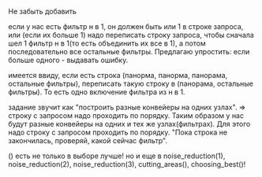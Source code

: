 Не забыть добавить

если у нас есть фильтр н в 1, он должен быть или 1 в строке запроса, или (если их больше 1) надо переписать строку запроса, чтобы сначала шел 1 фильтр н в 1(то есть объединить их все в 1), а потом последовательно все остальные фильтры. Предлагаю упростить: если больше одного - выдавать ошибку.

имеется ввиду, если есть строка (панорма, панорма, панорама, остальные фильтры), переписать такую строку в (панорама, остальные фильтры). То есть одно включение фильтра из н в 1.

задание звучит как "построить разные конвейеры на одних узлах". => строку с запросом надо проходить по порядку. Таким образом у нас будут разные конвейеры на одних и тех же узлах(фильтрах). Для этого надо строку с запросом проходить по порядку. "Пока строка не закончилась, проверяй, какой сейчас фильтр".

() есть не только в выборе лучше! но и еще в noise_reduction(1), noise_reduction(2), noise_reduction(3), cutting_areas(), choosing_best()!
